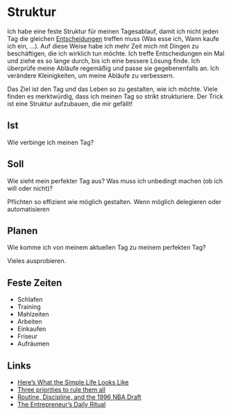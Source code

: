# Struktur

Ich habe eine feste Struktur für meinen Tagesablauf, damit ich nicht jeden Tag die gleichen [Entscheidungen](./entscheidungen.md) treffen muss (Was esse ich, Wann kaufe ich ein, ...). Auf diese Weise habe ich mehr Zeit mich mit Dingen zu beschäftigen, die ich wirklich tun möchte. Ich treffe Entscheidungen ein Mal und ziehe es so lange durch, bis ich eine bessere Lösung finde. Ich überprüfe meine Abläufe regemäßig und passe sie gegebenenfalls an. Ich verändere Kleinigkeiten, um meine Abläufe zu verbessern.

Das Ziel ist den Tag und das Leben so zu gestalten, wie ich möchte. Viele finden es merktwürdig, dass ich meinen Tag so strikt strukturiere. Der Trick ist eine Struktur aufzubauen, die mir gefällt!

## Ist

Wie verbinge ich meinen Tag?

## Soll

Wie sieht mein perfekter Tag aus?
Was muss ich unbedingt machen (ob ich will oder nicht)?

Pflichten so effizient wie möglich gestalten. Wenn möglich delegieren oder automatisieren

## Planen

Wie komme ich von meinem aktuellen Tag zu meinem perfekten Tag?

Vieles ausprobieren.

## Feste Zeiten

- Schlafen
- Training
- Mahlzeiten
- Arbeiten
- Einkaufen
- Friseur
- Aufräumen

## Links

- [Here’s What the Simple Life Looks Like](https://cityfrugal.com/heres-what-the-simple-life-looks-like/)
- [Three priorities to rule them all](https://cityfrugal.com/three-priorities-to-rule-them-all/)
- [Routine, Discipline, and the 1996 NBA Draft](https://cityfrugal.com/routine/)
- [The Entrepreneur’s Daily Ritual](https://taylorpearson.me/dailyritual/)